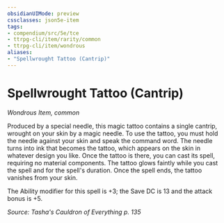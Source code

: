 ```yaml
---
obsidianUIMode: preview
cssclasses: json5e-item
tags:
- compendium/src/5e/tce
- ttrpg-cli/item/rarity/common
- ttrpg-cli/item/wondrous
aliases: 
- "Spellwrought Tattoo (Cantrip)"
---
```

# Spellwrought Tattoo (Cantrip)
*Wondrous Item, common*  


Produced by a special needle, this magic tattoo contains a single cantrip, wrought on your skin by a magic needle. To use the tattoo, you must hold the needle against your skin and speak the command word. The needle turns into ink that becomes the tattoo, which appears on the skin in whatever design you like. Once the tattoo is there, you can cast its spell, requiring no material components. The tattoo glows faintly while you cast the spell and for the spell's duration. Once the spell ends, the tattoo vanishes from your skin.

The Ability modifier for this spell is +3; the Save DC is 13 and the attack bonus is +5.

*Source: Tasha's Cauldron of Everything p. 135*